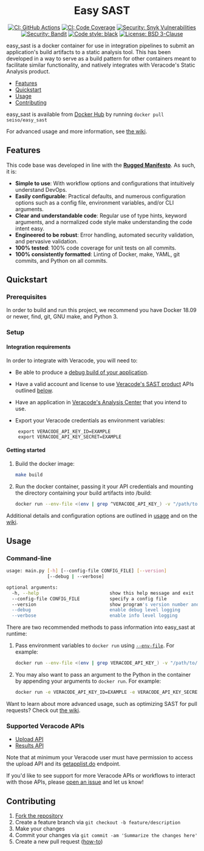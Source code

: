 <h1 align="center">Easy SAST</h1>
<p align="center">
<a href="https://github.com/SeisoLLC/easy_sast/actions"><img alt="CI: GitHub Actions" src="https://github.com/seisollc/easy_sast/workflows/Commit/badge.svg"></a>
<a href="https://codecov.io/gh/seisollc/easy_sast"><img alt="CI: Code Coverage" src="https://codecov.io/gh/seisollc/easy_sast/branch/main/graph/badge.svg"></a>
<a href="https://snyk.io/test/github/seisollc/easy_sast"><img alt="Security: Snyk Vulnerabilities" src="https://snyk.io/test/github/seisollc/easy_sast/badge.svg"></a>
<a href="https://github.com/PyCQA/bandit"><img alt="Security: Bandit" src="https://img.shields.io/badge/security-bandit-yellow.svg"></a>
<a href="https://github.com/psf/black"><img alt="Code style: black" src="https://img.shields.io/badge/code%20style-black-000000.svg"></a>
<a href="https://opensource.org/licenses/BSD-3-Clause"><img alt="License: BSD 3-Clause" src="https://img.shields.io/badge/License-BSD%203--Clause-blue.svg"></a>
</p>

easy_sast is a docker container for use in integration pipelines to submit an application's build artifacts to a static analysis tool. This has been developed in a way to serve as a build pattern for other containers meant to facilitate similar functionality, and natively integrates with Veracode's Static Analysis product.

 - [Features](#features)
 - [Quickstart](#quickstart)
 - [Usage](#usage)
 - [Contributing](#contributing)

easy_sast is available from [Docker Hub](https://hub.docker.com/r/seiso/easy_sast) by running `docker pull seiso/easy_sast`

For advanced usage and more information, see [the wiki](https://github.com/SeisoLLC/easy_sast/wiki/).

## Features
This code base was developed in line with the <b>[Rugged Manifesto](https://ruggedsoftware.org)</b>.  As such, it is:
 - <b>Simple to use</b>: With workflow options and configurations that intuitively understand DevOps.
 - <b>Easily configurable</b>: Practical defaults, and numerous configuration options such as a config file, environment variables, and/or CLI arguments.
 - <b>Clear and understandable code</b>: Regular use of type hints, keyword arguments, and a normalized code style make understanding the code intent easy.
 - <b>Engineered to be robust</b>: Error handling, automated security validation, and pervasive validation.
 - <b>100% tested</b>: 100% code coverage for unit tests on all commits.
 - <b>100% consistently formatted</b>: Linting of Docker, make, YAML, git commits, and Python on all commits.

## Quickstart
### Prerequisites
In order to build and run this project, we recommend you have Docker 18.09 or newer, find, git, GNU make, and Python 3.

### Setup
#### Integration requirements
In order to integrate with Veracode, you will need to:
 - Be able to produce a [debug build of your application](https://help.veracode.com/reader/wySvh2U7LWNYqeVS7PQm_g/4FE4jcdxZZ3kUqdR1aSZqA).
 - Have a valid account and license to use [Veracode's SAST product](https://www.veracode.com/products/binary-static-analysis-sast) APIs outlined [below](#supported-veracode-apis).
 - Have an application in [Veracode's Analysis Center](https://analysiscenter.veracode.com) that you intend to use.
 - Export your Veracode credentials as environment variables:
 
        export VERACODE_API_KEY_ID=EXAMPLE
        export VERACODE_API_KEY_SECRET=EXAMPLE

#### Getting started
1. Build the docker image:
    ```bash
    make build
    ```
1. Run the docker container, passing it your API credentials and mounting the directory containing your build artifacts into /build:
    ```bash
    docker run --env-file <(env | grep ^VERACODE_API_KEY_) -v "/path/to/build":/build seiso/easy_sast:latest
    ```

Additional details and configuration options are outlined in [usage](#usage) and on the [wiki](https://github.com/SeisoLLC/easy_sast/wiki/).

## Usage
### Command-line
```bash
usage: main.py [-h] [--config-file CONFIG_FILE] [--version]
               [--debug | --verbose]

optional arguments:
  -h, --help                          show this help message and exit
  --config-file CONFIG_FILE           specify a config file
  --version                           show program's version number and exit
  --debug                             enable debug level logging
  --verbose                           enable info level logging
```
There are two recommended methods to pass information into easy_sast at runtime:
 1. Pass environment variables to `docker run` using [`--env-file`](https://docs.docker.com/engine/reference/commandline/run/#set-environment-variables--e---env---env-file). For example:
     ```bash
     docker run --env-file <(env | grep VERACODE_API_KEY_) -v "/path/to/build":/build seiso/easy_sast:latest
     ```
 1. You may also want to pass an argument to the Python in the container by appending your arguments to `docker run`. For example:
     ```bash
     docker run -e VERACODE_API_KEY_ID=EXAMPLE -e VERACODE_API_KEY_SECRET=EXAMPLE seiso/easy_sast:latest --debug
     ```

Want to learn about more advanced usage, such as optimizing SAST for pull requests?  Check out [the wiki](https://github.com/SeisoLLC/easy_sast/wiki/).

### Supported Veracode APIs
 - [Upload API](https://help.veracode.com/reader/LMv_dtSHyb7iIxAQznC~9w/G1Nd5yH0QSlT~vPccPhtRQ)
 - [Results API](https://help.veracode.com/reader/LMv_dtSHyb7iIxAQznC~9w/Mp2BEkLx6rD87k465BWqQg)

Note that at minimum your Veracode user must have permission to access the upload API and its [getapplist.do](https://help.veracode.com/reader/orRWez4I0tnZNaA_i0zn9g/Z4Ecf1fw7868vYPVgkglww) endpoint.

If you'd like to see support for more Veracode APIs or workflows to interact with those APIs, please [open an issue](https://github.com/SeisoLLC/easy_sast/issues) and let us know!

## Contributing
1. [Fork the repository](https://github.com/SeisoLLC/easy_sast/fork)
1. Create a feature branch via `git checkout -b feature/description`
1. Make your changes
1. Commit your changes via `git commit -am 'Summarize the changes here'`
1. Create a new pull request ([how-to](https://help.github.com/articles/creating-a-pull-request/))

